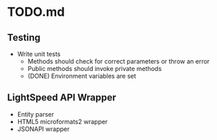 # TODO.md

## Testing
+ Write unit tests
  + Methods should check for correct parameters or throw an error
  + Public methods should invoke private methods
  + (DONE) Environment variables are set

## LightSpeed API Wrapper
+ Entity parser
+ HTML5 microformats2 wrapper
+ JSONAPI wrapper